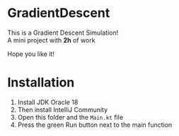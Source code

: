 # GradientDescent

This is a Gradient Descent Simulation!\
A mini project with **2h** of work

Hope you like it!

# Installation

1. Install JDK Oracle 18
2. Then install IntelliJ Community
3. Open this folder and the `Main.kt` file 
4. Press the green Run button next to the main function